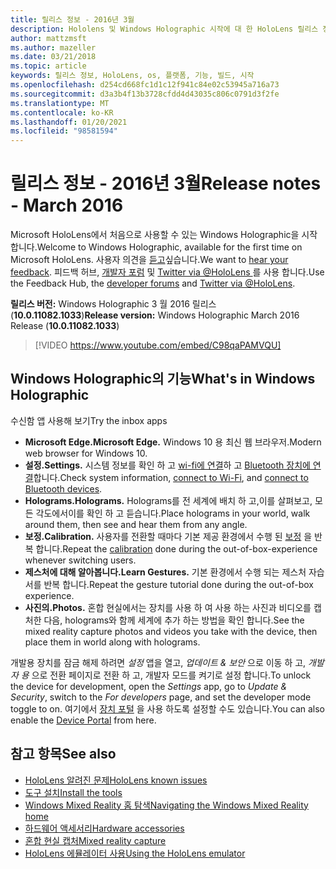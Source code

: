 ```yaml
---
title: 릴리스 정보 - 2016년 3월
description: Hololens 및 Windows Holographic 시작에 대 한 HoloLens 릴리스 정보를 최신 상태로 유지 합니다.
author: mattzmsft
ms.author: mazeller
ms.date: 03/21/2018
ms.topic: article
keywords: 릴리스 정보, HoloLens, os, 플랫폼, 기능, 빌드, 시작
ms.openlocfilehash: d254cd668fc1d1c12f941c84e02c53945a716a73
ms.sourcegitcommit: d3a3b4f13b3728cfdd4d43035c806c0791d3f2fe
ms.translationtype: MT
ms.contentlocale: ko-KR
ms.lasthandoff: 01/20/2021
ms.locfileid: "98581594"
---
```

# <a name="release-notes---march-2016"></a><span data-ttu-id="2d27c-104">릴리스 정보 - 2016년 3월</span><span class="sxs-lookup"><span data-stu-id="2d27c-104">Release notes - March 2016</span></span>

<span data-ttu-id="2d27c-105">Microsoft HoloLens에서 처음으로 사용할 수 있는 Windows Holographic을 시작 합니다.</span><span class="sxs-lookup"><span data-stu-id="2d27c-105">Welcome to Windows Holographic, available for the first time on Microsoft HoloLens.</span></span> <span data-ttu-id="2d27c-106">사용자 의견을 [듣고](/windows/mixed-reality/give-us-feedback)싶습니다.</span><span class="sxs-lookup"><span data-stu-id="2d27c-106">We want to [hear your feedback](/windows/mixed-reality/give-us-feedback).</span></span> <span data-ttu-id="2d27c-107">피드백 허브, [개발자 포럼](https://forums.hololens.com) 및 [Twitter via @HoloLens ](https://twitter.com/hololens)를 사용 합니다.</span><span class="sxs-lookup"><span data-stu-id="2d27c-107">Use the Feedback Hub, the [developer forums](https://forums.hololens.com) and [Twitter via @HoloLens](https://twitter.com/hololens).</span></span>

<span data-ttu-id="2d27c-108">**릴리스 버전:** Windows Holographic 3 월 2016 릴리스 (**10.0.11082.1033**)</span><span class="sxs-lookup"><span data-stu-id="2d27c-108">**Release version:** Windows Holographic March 2016 Release (**10.0.11082.1033**)</span></span>

>[!VIDEO https://www.youtube.com/embed/C98qaPAMVQU]

## <a name="whats-in-windows-holographic"></a><span data-ttu-id="2d27c-109">Windows Holographic의 기능</span><span class="sxs-lookup"><span data-stu-id="2d27c-109">What's in Windows Holographic</span></span>

<span data-ttu-id="2d27c-110">수신함 앱 사용해 보기</span><span class="sxs-lookup"><span data-stu-id="2d27c-110">Try the inbox apps</span></span>
* <span data-ttu-id="2d27c-111">**Microsoft Edge.**</span><span class="sxs-lookup"><span data-stu-id="2d27c-111">**Microsoft Edge.**</span></span> <span data-ttu-id="2d27c-112">Windows 10 용 최신 웹 브라우저.</span><span class="sxs-lookup"><span data-stu-id="2d27c-112">Modern web browser for Windows 10.</span></span>
* <span data-ttu-id="2d27c-113">**설정.**</span><span class="sxs-lookup"><span data-stu-id="2d27c-113">**Settings.**</span></span> <span data-ttu-id="2d27c-114">시스템 정보를 확인 하 고 [wi-fi에 연결](/windows/mixed-reality/connecting-to-wi-fi-on-hololens)하 고 [Bluetooth 장치에 연결](/windows/mixed-reality/discover/hardware-accessories)합니다.</span><span class="sxs-lookup"><span data-stu-id="2d27c-114">Check system information, [connect to Wi-Fi](/windows/mixed-reality/connecting-to-wi-fi-on-hololens), and [connect to Bluetooth devices](/windows/mixed-reality/discover/hardware-accessories).</span></span>
* <span data-ttu-id="2d27c-115">**Holograms.**</span><span class="sxs-lookup"><span data-stu-id="2d27c-115">**Holograms.**</span></span> <span data-ttu-id="2d27c-116">Holograms를 전 세계에 배치 하 고,이를 살펴보고, 모든 각도에서이를 확인 하 고 듣습니다.</span><span class="sxs-lookup"><span data-stu-id="2d27c-116">Place holograms in your world, walk around them, then see and hear them from any angle.</span></span>
* <span data-ttu-id="2d27c-117">**보정.**</span><span class="sxs-lookup"><span data-stu-id="2d27c-117">**Calibration.**</span></span> <span data-ttu-id="2d27c-118">사용자를 전환할 때마다 기본 제공 환경에서 수행 된 [보정](/windows/mixed-reality/calibration) 을 반복 합니다.</span><span class="sxs-lookup"><span data-stu-id="2d27c-118">Repeat the [calibration](/windows/mixed-reality/calibration) done during the out-of-box-experience whenever switching users.</span></span>
* <span data-ttu-id="2d27c-119">**제스처에 대해 알아봅니다.**</span><span class="sxs-lookup"><span data-stu-id="2d27c-119">**Learn Gestures.**</span></span> <span data-ttu-id="2d27c-120">기본 환경에서 수행 되는 제스처 자습서를 반복 합니다.</span><span class="sxs-lookup"><span data-stu-id="2d27c-120">Repeat the gesture tutorial done during the out-of-box experience.</span></span>
* <span data-ttu-id="2d27c-121">**사진의.**</span><span class="sxs-lookup"><span data-stu-id="2d27c-121">**Photos.**</span></span> <span data-ttu-id="2d27c-122">혼합 현실에서는 장치를 사용 하 여 사용 하는 사진과 비디오를 캡처한 다음, holograms와 함께 세계에 추가 하는 방법을 확인 합니다.</span><span class="sxs-lookup"><span data-stu-id="2d27c-122">See the mixed reality capture photos and videos you take with the device, then place them in world along with holograms.</span></span>

<span data-ttu-id="2d27c-123">개발용 장치를 잠금 해제 하려면 *설정* 앱을 열고, *업데이트 & 보안* 으로 이동 하 고, *개발자 용* 으로 전환 페이지로 전환 하 고, 개발자 모드를 켜기로 설정 합니다.</span><span class="sxs-lookup"><span data-stu-id="2d27c-123">To unlock the device for development, open the *Settings* app, go to *Update & Security*, switch to the *For developers* page, and set the developer mode toggle to on.</span></span> <span data-ttu-id="2d27c-124">여기에서 [장치 포털](/windows/mixed-reality/develop/platform-capabilities-and-apis/using-the-windows-device-portal) 을 사용 하도록 설정할 수도 있습니다.</span><span class="sxs-lookup"><span data-stu-id="2d27c-124">You can also enable the [Device Portal](/windows/mixed-reality/develop/platform-capabilities-and-apis/using-the-windows-device-portal) from here.</span></span>

## <a name="see-also"></a><span data-ttu-id="2d27c-125">참고 항목</span><span class="sxs-lookup"><span data-stu-id="2d27c-125">See also</span></span>
* [<span data-ttu-id="2d27c-126">HoloLens 알려진 문제</span><span class="sxs-lookup"><span data-stu-id="2d27c-126">HoloLens known issues</span></span>](/windows/mixed-reality/hololens-known-issues)
* [<span data-ttu-id="2d27c-127">도구 설치</span><span class="sxs-lookup"><span data-stu-id="2d27c-127">Install the tools</span></span>](/windows/mixed-reality/develop/install-the-tools)
* [<span data-ttu-id="2d27c-128">Windows Mixed Reality 홈 탐색</span><span class="sxs-lookup"><span data-stu-id="2d27c-128">Navigating the Windows Mixed Reality home</span></span>](/windows/mixed-reality/discover/navigating-the-windows-mixed-reality-home)
* [<span data-ttu-id="2d27c-129">하드웨어 액세서리</span><span class="sxs-lookup"><span data-stu-id="2d27c-129">Hardware accessories</span></span>](/windows/mixed-reality/discover/hardware-accessories)
* [<span data-ttu-id="2d27c-130">혼합 현실 캡처</span><span class="sxs-lookup"><span data-stu-id="2d27c-130">Mixed reality capture</span></span>](/windows/mixed-reality/mixed-reality-capture)
* [<span data-ttu-id="2d27c-131">HoloLens 에뮬레이터 사용</span><span class="sxs-lookup"><span data-stu-id="2d27c-131">Using the HoloLens emulator</span></span>](/windows/mixed-reality/develop/platform-capabilities-and-apis/using-the-hololens-emulator)